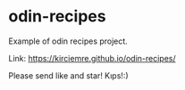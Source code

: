 # odin-recipes
Example of odin recipes project.

Link:
https://kirciemre.github.io/odin-recipes/

Please send like and star!
Kıps!:)
